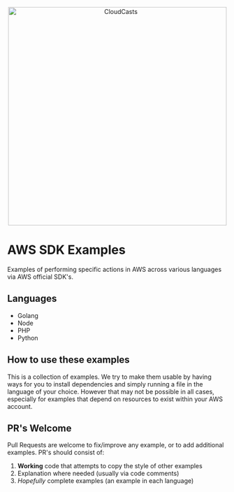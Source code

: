 <p align="center">
    <a href="https://cloudcasts.io" target="_blank">
      <img alt="CloudCasts" src="https://user-images.githubusercontent.com/467411/124533079-534a0880-ddd7-11eb-89a2-b8a82dbe4941.png" style="max-width: 100%;" width="500">
    </a>
</p>

# AWS SDK Examples

Examples of performing specific actions in AWS across various languages via AWS official SDK's.

## Languages

* Golang
* Node
* PHP
* Python

## How to use these examples

This is a collection of examples. We try to make them usable by having ways for you to install dependencies and simply running a file in the language of your choice. However that may not be possible in all cases, especially for examples that depend on resources to exist within your AWS account.

## PR's Welcome

Pull Requests are welcome to fix/improve any example, or to add additional examples. PR's should consist of:

1. **Working** code that attempts to copy the style of other examples
2. Explanation where needed (usually via code comments)
3. *Hopefully* complete examples (an example in each language)
